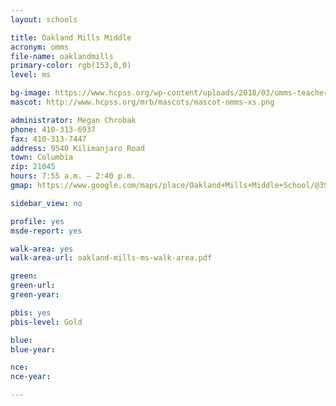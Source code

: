 ```yaml
---
layout: schools

title: Oakland Mills Middle
acronym: omms
file-name: oaklandmills
primary-color: rgb(153,0,0)
level: ms

bg-image: https://www.hcpss.org/wp-content/uploads/2018/03/omms-teacher-hallway-walking.jpg
mascot: http://www.hcpss.org/mrb/mascots/mascot-omms-xs.png

administrator: Megan Chrobak
phone: 410-313-6937
fax: 410-313-7447
address: 9540 Kilimanjaro Road
town: Columbia
zip: 21045
hours: 7:55 a.m. – 2:40 p.m.
gmap: https://www.google.com/maps/place/Oakland+Mills+Middle+School/@39.207058,-76.8460498,17z/data=!3m1!4b1!4m2!3m1!1s0x89b7dfc6bac9786f:0xd240152235bdd20a?hl=en

sidebar_view: no

profile: yes
msde-report: yes

walk-area: yes
walk-area-url: oakland-mills-ms-walk-area.pdf

green:
green-url:
green-year:

pbis: yes
pbis-level: Gold

blue: 
blue-year:

nce:
nce-year:

---
```


